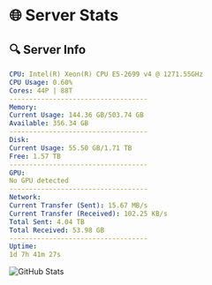# 🌐 Server Stats
## 🔍 Server Info
```yaml
CPU: Intel(R) Xeon(R) CPU E5-2699 v4 @ 1271.55GHz
CPU Usage: 0.60%
Cores: 44P | 88T
-----------------------------------
Memory:
Current Usage: 144.36 GB/503.74 GB
Available: 356.34 GB
-----------------------------------
Disk:
Current Usage: 55.50 GB/1.71 TB
Free: 1.57 TB
-----------------------------------
GPU:
No GPU detected
-----------------------------------
Network:
Current Transfer (Sent): 15.67 MB/s
Current Transfer (Received): 102.25 KB/s
Total Sent: 4.04 TB
Total Received: 53.98 GB
-----------------------------------
Uptime:
1d 7h 41m 27s
```
![GitHub Stats](https://img.shields.io/badge/Updated-2025-03-09_05:04:16-blue)